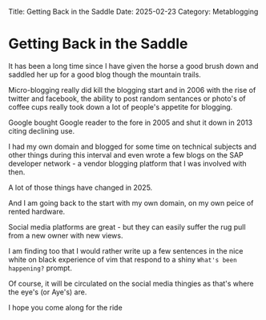Title: Getting Back in the Saddle
Date: 2025-02-23 
Category: Metablogging

# Getting Back in the Saddle

It has been a long time since I have given the horse a good brush down and saddled her up for a good blog though the mountain trails.

Micro-blogging really did kill the blogging start and in 2006 with the rise of twitter and facebook, the ability to post random sentances or photo's of coffee cups really took down a lot of people's appetite for blogging. 

Google bought Google reader to the fore in 2005 and shut it down in 2013 citing declining use. 

I had my own domain and blogged for some time on technical subjects and other things during this interval and even wrote a few blogs on the SAP developer network  - a vendor blogging platform that I was involved with then. 

A lot of those things have changed in 2025. 

And I am going back to the start with my own domain, on my own peice of rented hardware. 

Social media platforms are great - but they can easily suffer the rug pull from a new owner with new views. 

I am finding too that I would rather write up a few sentences in the nice white on black experience of vim that respond to a shiny `What's been happening?` prompt.

Of course, it will be circulated on the social media thingies as that's where the eye's (or Aye's) are.

I hope you come along for the ride
